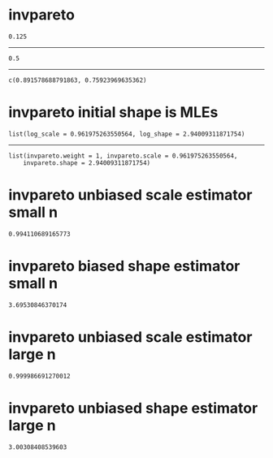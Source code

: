# invpareto

    0.125

---

    0.5

---

    c(0.891578688791863, 0.75923969635362)

# invpareto initial shape is MLEs

    list(log_scale = 0.961975263550564, log_shape = 2.94009311871754)

---

    list(invpareto.weight = 1, invpareto.scale = 0.961975263550564, 
        invpareto.shape = 2.94009311871754)

# invpareto unbiased scale estimator small n

    0.994110689165773

# invpareto biased shape estimator small n

    3.69530846370174

# invpareto unbiased scale estimator large n

    0.999986691270012

# invpareto unbiased shape estimator large n

    3.00308408539603


